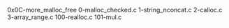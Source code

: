 0x0C-more_malloc_free
0-malloc_checked.c
1-string_nconcat.c
2-calloc.c
3-array_range.c
100-realloc.c
101-mul.c
